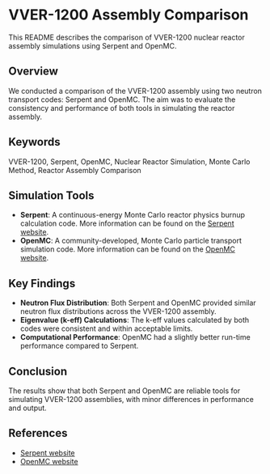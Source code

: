 

# VVER-1200 Assembly Comparison

This README describes the comparison of VVER-1200 nuclear reactor assembly simulations using Serpent and OpenMC.

## Overview

We conducted a comparison of the VVER-1200 assembly using two neutron transport codes: Serpent and OpenMC. The aim was to evaluate the consistency and performance of both tools in simulating the reactor assembly.
## Keywords

VVER-1200, Serpent, OpenMC, Nuclear Reactor Simulation, Monte Carlo Method, Reactor Assembly Comparison
## Simulation Tools

- **Serpent**: A continuous-energy Monte Carlo reactor physics burnup calculation code. More information can be found on the [Serpent website](http://serpent.vtt.fi/).
- **OpenMC**: A community-developed, Monte Carlo particle transport simulation code. More information can be found on the [OpenMC website](https://openmc.org/).

## Key Findings

- **Neutron Flux Distribution**: Both Serpent and OpenMC provided similar neutron flux distributions across the VVER-1200 assembly.
- **Eigenvalue (k-eff) Calculations**: The k-eff values calculated by both codes were consistent and within acceptable limits.
- **Computational Performance**: OpenMC had a slightly better run-time performance compared to Serpent.

## Conclusion

The results show that both Serpent and OpenMC are reliable tools for simulating VVER-1200 assemblies, with minor differences in performance and output.

## References

- [Serpent website](http://serpent.vtt.fi/)
- [OpenMC website](https://openmc.org/)
